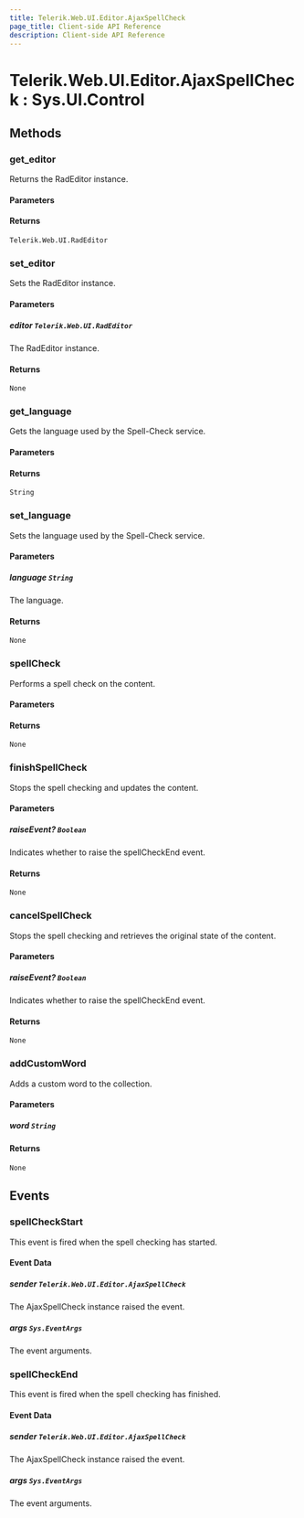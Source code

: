 ```yaml
---
title: Telerik.Web.UI.Editor.AjaxSpellCheck
page_title: Client-side API Reference
description: Client-side API Reference
---
```


# Telerik.Web.UI.Editor.AjaxSpellCheck : Sys.UI.Control

## Methods

### get_editor

Returns the RadEditor instance.

#### Parameters

#### Returns

`Telerik.Web.UI.RadEditor`

### set_editor

Sets the RadEditor instance.

#### Parameters

##### editor `Telerik.Web.UI.RadEditor`

The RadEditor instance.

#### Returns

`None`

### get_language

Gets the language used by the Spell-Check service.

#### Parameters

#### Returns

`String`

### set_language

Sets the language used by the Spell-Check service.

#### Parameters

##### language `String`

The language.

#### Returns

`None`

### spellCheck

Performs a spell check on the content.

#### Parameters

#### Returns

`None`

### finishSpellCheck

Stops the spell checking and updates the content.

#### Parameters

##### raiseEvent? `Boolean`

Indicates whether to raise the spellCheckEnd event.

#### Returns

`None`

### cancelSpellCheck

Stops the spell checking and retrieves the original state of the content.

#### Parameters

##### raiseEvent? `Boolean`

Indicates whether to raise the spellCheckEnd event.

#### Returns

`None`

### addCustomWord

Adds a custom word to the collection.

#### Parameters

##### word `String`

#### Returns

`None` 

## Events

### spellCheckStart

This event is fired when the spell checking has started.

#### Event Data

##### sender `Telerik.Web.UI.Editor.AjaxSpellCheck`

The AjaxSpellCheck instance raised the event.

##### args `Sys.EventArgs`

The event arguments.

### spellCheckEnd

This event is fired when the spell checking has finished.

#### Event Data

##### sender `Telerik.Web.UI.Editor.AjaxSpellCheck`

The AjaxSpellCheck instance raised the event.

##### args `Sys.EventArgs`

The event arguments.